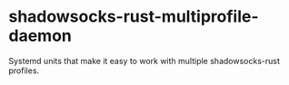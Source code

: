 # shadowsocks-rust-multiprofile-daemon

Systemd units that make it easy to work with multiple shadowsocks-rust profiles.
